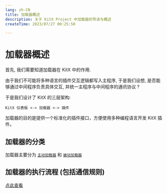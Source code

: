 ```yaml
---
lang: zh-CN
title: 加载器概述
description: 关于 KitX Project 中加载器的导读与概述
createTime: 2023/07/27 00:25:50

---
```


# 加载器概述

首先, 我们需要知道加载器在 KitX 中的作用.

由于我们不可能将多种语言的插件交互逻辑都写入主程序, 于是我们设想, 是否能够通过中间程序负责具体交互, 并统一主程序与中间程序的通讯协议 ?

于是我们设计了 KitX 的三层架构:

```
KitX 仪表板 <-> 加载器 <-> 插件
```

加载器的目的是提供一个标准化的插件接口，方便使用多种编程语言开发 KitX 插件。

## 加载器的分类

加载器主要分为 [`主动加载器`](./loader/active-loader.md) 和 [`被动加载器`](./loader/self-loader.md)

## 加载器的执行流程 (包括通信规则)

[点此查看](./process.md)
